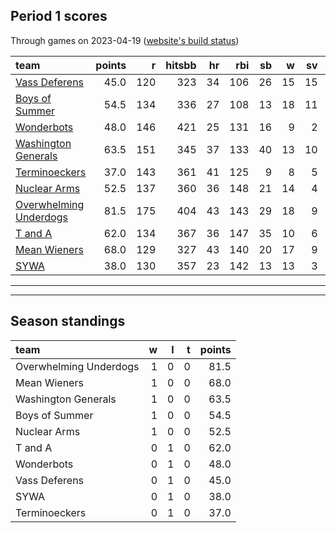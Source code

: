 

## Period 1 scores

Through games on 2023-04-19 ([website's build status](https://github.com/brian-bot/pl-site/actions))


|team                   | points|   r| hitsbb| hr| rbi| sb|  w| sv|  so|   era|  whip|
|:----------------------|------:|---:|------:|--:|---:|--:|--:|--:|---:|-----:|-----:|
|[Vass Deferens](./vassdeferens)|   45.0| 120|    323| 34| 106| 26| 15| 15| 177| 4.035| 1.173|
|[Boys of Summer](./boysofsummer)|   54.5| 134|    336| 27| 108| 13| 18| 11| 241| 3.852| 1.288|
|[Wonderbots](./wonderbots)|   48.0| 146|    421| 25| 131| 16|  9|  2| 215| 4.099| 1.249|
|[Washington Generals](./washingtongenerals)|   63.5| 151|    345| 37| 133| 40| 13| 10| 207| 3.825| 1.300|
|[Terminoeckers](./terminoeckers)|   37.0| 143|    361| 41| 125|  9|  8|  5| 205| 5.203| 1.500|
|[Nuclear Arms](./nucleararms)|   52.5| 137|    360| 36| 148| 21| 14|  4| 188| 4.613| 1.279|
|[Overwhelming Underdogs](./overwhelmingunderdogs)|   81.5| 175|    404| 43| 143| 29| 18|  9| 199| 3.255| 1.141|
|[T and A](./tanda)     |   62.0| 134|    367| 36| 147| 35| 10|  6| 227| 3.400| 1.354|
|[Mean Wieners](./meanwieners)|   68.0| 129|    327| 43| 140| 20| 17|  9| 229| 2.872| 1.011|
|[SYWA](./sywa)         |   38.0| 130|    357| 23| 142| 13| 13|  3| 220| 4.309| 1.313|

* * *
* * *

## Season standings


|team                   |  w|  l|  t| points|
|:----------------------|--:|--:|--:|------:|
|Overwhelming Underdogs |  1|  0|  0|   81.5|
|Mean Wieners           |  1|  0|  0|   68.0|
|Washington Generals    |  1|  0|  0|   63.5|
|Boys of Summer         |  1|  0|  0|   54.5|
|Nuclear Arms           |  1|  0|  0|   52.5|
|T and A                |  0|  1|  0|   62.0|
|Wonderbots             |  0|  1|  0|   48.0|
|Vass Deferens          |  0|  1|  0|   45.0|
|SYWA                   |  0|  1|  0|   38.0|
|Terminoeckers          |  0|  1|  0|   37.0|


